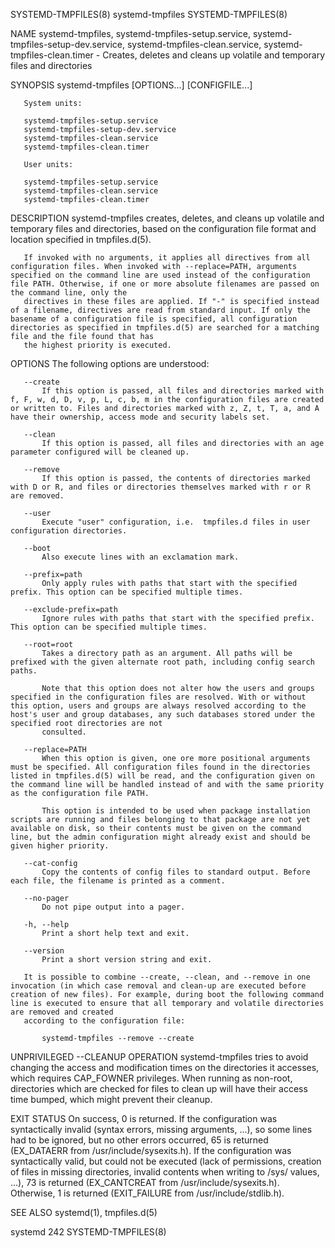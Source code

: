 SYSTEMD-TMPFILES(8)                                                                                                                                 systemd-tmpfiles                                                                                                                                SYSTEMD-TMPFILES(8)

NAME
       systemd-tmpfiles, systemd-tmpfiles-setup.service, systemd-tmpfiles-setup-dev.service, systemd-tmpfiles-clean.service, systemd-tmpfiles-clean.timer - Creates, deletes and cleans up volatile and temporary files and directories

SYNOPSIS
       systemd-tmpfiles [OPTIONS...] [CONFIGFILE...]

       System units:

       systemd-tmpfiles-setup.service
       systemd-tmpfiles-setup-dev.service
       systemd-tmpfiles-clean.service
       systemd-tmpfiles-clean.timer

       User units:

       systemd-tmpfiles-setup.service
       systemd-tmpfiles-clean.service
       systemd-tmpfiles-clean.timer

DESCRIPTION
       systemd-tmpfiles creates, deletes, and cleans up volatile and temporary files and directories, based on the configuration file format and location specified in tmpfiles.d(5).

       If invoked with no arguments, it applies all directives from all configuration files. When invoked with --replace=PATH, arguments specified on the command line are used instead of the configuration file PATH. Otherwise, if one or more absolute filenames are passed on the command line, only the
       directives in these files are applied. If "-" is specified instead of a filename, directives are read from standard input. If only the basename of a configuration file is specified, all configuration directories as specified in tmpfiles.d(5) are searched for a matching file and the file found that has
       the highest priority is executed.

OPTIONS
       The following options are understood:

       --create
           If this option is passed, all files and directories marked with f, F, w, d, D, v, p, L, c, b, m in the configuration files are created or written to. Files and directories marked with z, Z, t, T, a, and A have their ownership, access mode and security labels set.

       --clean
           If this option is passed, all files and directories with an age parameter configured will be cleaned up.

       --remove
           If this option is passed, the contents of directories marked with D or R, and files or directories themselves marked with r or R are removed.

       --user
           Execute "user" configuration, i.e.  tmpfiles.d files in user configuration directories.

       --boot
           Also execute lines with an exclamation mark.

       --prefix=path
           Only apply rules with paths that start with the specified prefix. This option can be specified multiple times.

       --exclude-prefix=path
           Ignore rules with paths that start with the specified prefix. This option can be specified multiple times.

       --root=root
           Takes a directory path as an argument. All paths will be prefixed with the given alternate root path, including config search paths.

           Note that this option does not alter how the users and groups specified in the configuration files are resolved. With or without this option, users and groups are always resolved according to the host's user and group databases, any such databases stored under the specified root directories are not
           consulted.

       --replace=PATH
           When this option is given, one ore more positional arguments must be specified. All configuration files found in the directories listed in tmpfiles.d(5) will be read, and the configuration given on the command line will be handled instead of and with the same priority as the configuration file PATH.

           This option is intended to be used when package installation scripts are running and files belonging to that package are not yet available on disk, so their contents must be given on the command line, but the admin configuration might already exist and should be given higher priority.

       --cat-config
           Copy the contents of config files to standard output. Before each file, the filename is printed as a comment.

       --no-pager
           Do not pipe output into a pager.

       -h, --help
           Print a short help text and exit.

       --version
           Print a short version string and exit.

       It is possible to combine --create, --clean, and --remove in one invocation (in which case removal and clean-up are executed before creation of new files). For example, during boot the following command line is executed to ensure that all temporary and volatile directories are removed and created
       according to the configuration file:

           systemd-tmpfiles --remove --create

UNPRIVILEGED --CLEANUP OPERATION
       systemd-tmpfiles tries to avoid changing the access and modification times on the directories it accesses, which requires CAP_FOWNER privileges. When running as non-root, directories which are checked for files to clean up will have their access time bumped, which might prevent their cleanup.

EXIT STATUS
       On success, 0 is returned. If the configuration was syntactically invalid (syntax errors, missing arguments, ...), so some lines had to be ignored, but no other errors occurred, 65 is returned (EX_DATAERR from /usr/include/sysexits.h). If the configuration was syntactically valid, but could not be
       executed (lack of permissions, creation of files in missing directories, invalid contents when writing to /sys/ values, ...), 73 is returned (EX_CANTCREAT from /usr/include/sysexits.h). Otherwise, 1 is returned (EXIT_FAILURE from /usr/include/stdlib.h).

SEE ALSO
       systemd(1), tmpfiles.d(5)

systemd 242                                                                                                                                                                                                                                                                                         SYSTEMD-TMPFILES(8)
